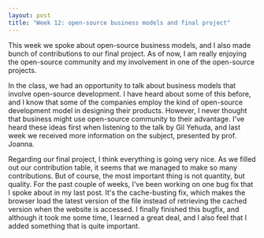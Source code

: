 ```yaml
---
layout: post
title: "Week 12: open-source business models and final project"
---
```


This week we spoke about open-source business models, and I also made bunch of contributions to our final project. As of now, I am really enjoying the open-source community and my involvement in one of the open-source projects.

In the class, we had an opportunity to talk about business models that involve open-source development. I have heard about some of this before, and I know that some of the companies employ the kind of open-source development model in designing their products. However, I never thought that business might use open-source community to their advantage. I've heard these ideas first when listening to the talk by Gil Yehuda, and last week we received more information on the subject, presented by prof. Joanna.

Regarding our final project, I think everything is going very nice. As we filled out our contribution table, it seems that we managed to make so many contributions. But of course, the most important thing is not quantity, but quality. For the past couple of weeks, I've been working on one bug fix that I spoke about in my last post. It's the cache-busting fix, which makes the browser load the latest version of the file instead of retrieving the cached version when the website is accessed. I finally finished this bugfix, and although it took me some time, I learned a great deal, and I also feel that I added something that is quite important.

